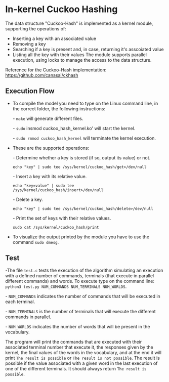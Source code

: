# In-kernel Cuckoo Hashing
The data structure "Cuckoo-Hash" is implemented as a kernel module, supporting the operations of:
- Inserting a key with an associated value
- Removing a key
- Searching if a key is present and, in case, returning it's asscoiated value
- Listing all the key with their values
The module supports parallel execution, using locks to manage the access to the data structure.

Reference for the Cuckoo-Hash implementation: https://github.com/canasai/ckhash
 
## Execution Flow

- To compile the model you need to type on the Linux command line, in the correct folder, the following instructions:

   \- `make` will generate different files.

   \- `sudo` insmod cuckoo_hash_kernel.ko' will start the kernel.

  \- `sudo rmmod cuckoo_hash_kernel` will terminate the kernel execution.

- These are the supported operations:

   \- Determine whether a key is stored (if so, output its value) or not.

   `echo "key" | sudo tee /sys/kernel/cuckoo_hash/get>/dev/null`

   \- Insert a key with its relative value.

   `echo "key=value" | sudo tee /sys/kernel/cuckoo_hash/insert>/dev/null`

   \- Delete a key.

   `echo "key" | sudo tee /sys/kernel/cuckoo_hash/delete>/dev/null`

   \- Print the set of keys with their relative values.

   `sudo cat /sys/kernel/cuckoo_hash/print`

- To visualize the output printed by the module you have to use the command `sudo dmesg`.

## Test

-The file `test.c` tests the execution of the algorithm simulating an execution with a defined number of commands, terminals (that execute in parallel different commands) and words.
To execute type on the command line: `python3 test.py NUM_COMMANDS NUM_TERMINALS NUM_WORLDS`.

 \- `NUM_COMMANDS` indicates the number of commands that will be executed in each terminal.
 
 \- `NUM_TERMINALS` is the number of terminals that will execute the different commands in parallel.
 
 \- `NUM_WORLDS` indicates the number of words that will be present in the vocabulary.

 The program will print the commands that are executed with their associated terminal number that execute it, the responses given by the kernel, the final values of the words in the vocabulary, and at the end it will print `The result is possible` or `The result is not possible`. The result is possible if the value associated with a given word in the last execution of one of the different terminals. It should always return `The result is possible`.
